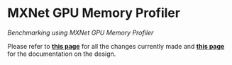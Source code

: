 # MXNet GPU Memory Profiler

*Benchmarking using MXNet GPU Memory Profiler*

Please refer to 
[**this page**](https://github.com/UofT-EcoSystem/incubator-mxnet/compare/master...bojian/Storage_Tagging) 
for all the changes currently made and 
[**this page**](https://www.overleaf.com/read/tknzrfcypvhk)
for the documentation on the design.
